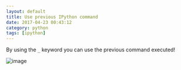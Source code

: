 ```yaml
---
layout: default
title: Use previous IPython command
date: 2017-04-23 00:43:12
category: python
tags: [ipython]
---
```

By using the `_` keyword you can use the previous command executed!

![image](https://cloud.githubusercontent.com/assets/778410/22393578/5f62353e-e4df-11e6-8462-95c23ef5fed6.png)
